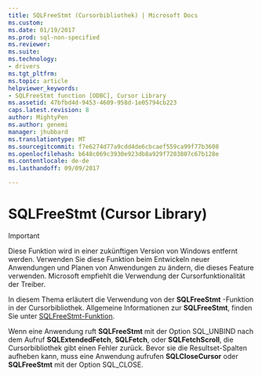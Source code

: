 ```yaml
---
title: SQLFreeStmt (Cursorbibliothek) | Microsoft Docs
ms.custom: 
ms.date: 01/19/2017
ms.prod: sql-non-specified
ms.reviewer: 
ms.suite: 
ms.technology:
- drivers
ms.tgt_pltfrm: 
ms.topic: article
helpviewer_keywords:
- SQLFreeStmt function [ODBC], Cursor Library
ms.assetid: 47bfbd4d-9453-4609-958d-1e05794cb223
caps.latest.revision: 8
author: MightyPen
ms.author: genemi
manager: jhubbard
ms.translationtype: MT
ms.sourcegitcommit: f7e6274d77a9cdd4de6cbcaef559ca99f77b3608
ms.openlocfilehash: b648c069c3930e923db8a929f7203807c67b128e
ms.contentlocale: de-de
ms.lasthandoff: 09/09/2017

---
```

# <a name="sqlfreestmt-cursor-library"></a>SQLFreeStmt (Cursor Library)
> [!IMPORTANT]  
>  Diese Funktion wird in einer zukünftigen Version von Windows entfernt werden. Verwenden Sie diese Funktion beim Entwickeln neuer Anwendungen und Planen von Anwendungen zu ändern, die dieses Feature verwenden. Microsoft empfiehlt die Verwendung der Cursorfunktionalität der Treiber.  
  
 In diesem Thema erläutert die Verwendung von der **SQLFreeStmt** -Funktion in der Cursorbibliothek. Allgemeine Informationen zur **SQLFreeStmt**, finden Sie unter [SQLFreeStmt-Funktion](../../../odbc/reference/syntax/sqlfreestmt-function.md).  
  
 Wenn eine Anwendung ruft **SQLFreeStmt** mit der Option SQL_UNBIND nach dem Aufruf **SQLExtendedFetch**, **SQLFetch**, oder **SQLFetchScroll**, die Cursorbibliothek gibt einen Fehler zurück. Bevor sie die Resultset-Spalten aufheben kann, muss eine Anwendung aufrufen **SQLCloseCursor** oder **SQLFreeStmt** mit der Option SQL_CLOSE.
